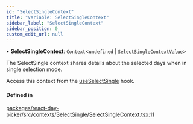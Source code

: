 ```yaml
---
id: "SelectSingleContext"
title: "Variable: SelectSingleContext"
sidebar_label: "SelectSingleContext"
sidebar_position: 0
custom_edit_url: null
---
```


• **SelectSingleContext**: `Context`<`undefined` \| [`SelectSingleContextValue`](../interfaces/SelectSingleContextValue)\>

The SelectSingle context shares details about the selected days when in
single selection mode.

Access this context from the [useSelectSingle](../functions/useSelectSingle) hook.

#### Defined in

[packages/react-day-picker/src/contexts/SelectSingle/SelectSingleContext.tsx:11](https://github.com/gpbl/react-day-picker/blob/0df406c0/packages/react-day-picker/src/contexts/SelectSingle/SelectSingleContext.tsx#L11)

